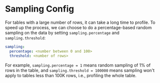 # Sampling Config

For tables with a large number of rows, it can take a long time to profile. To speed up the process, we can choose to do a percentage-based random sampling on the data by setting `sampling.percentage` and `sampling.threshold`:

```yaml
sampling:
  percentage: <number between 0 and 100>
  threshold: <number of rows>
```

For example, `sampling.percentage = 1` means random sampling of 1% of rows in the table, and `sampling.threshold = 100000` means sampling won't apply to tables less than 100K rows, i.e., profiling the whole table.
